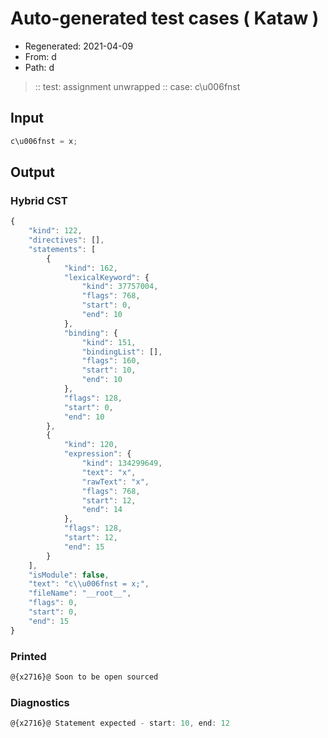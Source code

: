 # Auto-generated test cases ( Kataw )
- Regenerated: 2021-04-09
- From: d
- Path: d
> :: test: assignment unwrapped
> :: case: c\u006fnst
## Input

`````js
c\u006fnst = x;
`````

## Output

### Hybrid CST

```javascript
{
    "kind": 122,
    "directives": [],
    "statements": [
        {
            "kind": 162,
            "lexicalKeyword": {
                "kind": 37757004,
                "flags": 768,
                "start": 0,
                "end": 10
            },
            "binding": {
                "kind": 151,
                "bindingList": [],
                "flags": 160,
                "start": 10,
                "end": 10
            },
            "flags": 128,
            "start": 0,
            "end": 10
        },
        {
            "kind": 120,
            "expression": {
                "kind": 134299649,
                "text": "x",
                "rawText": "x",
                "flags": 768,
                "start": 12,
                "end": 14
            },
            "flags": 128,
            "start": 12,
            "end": 15
        }
    ],
    "isModule": false,
    "text": "c\\u006fnst = x;",
    "fileName": "__root__",
    "flags": 0,
    "start": 0,
    "end": 15
}
```

### Printed

```javascript
@{x2716}@ Soon to be open sourced
```

### Diagnostics

```javascript
@{x2716}@ Statement expected - start: 10, end: 12

```

